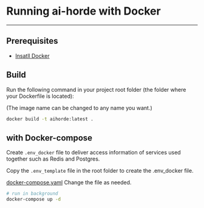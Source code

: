 # Running ai-horde with Docker

---

## Prerequisites

- [Insatll Docker](https://docs.docker.com/get-docker/)

## Build

Run the following command in your project root folder (the folder where your Dockerfile is located):

(The image name can be changed to any name you want.)

```bash
docker build -t aihorde:latest .
```

## with Docker-compose

Create `.env_docker` file to deliver access information of services used together such as Redis and Postgres.

Copy the `.env_template` file in the root folder to create the .env_docker file.

[docker-compose.yaml](docker-compose.yaml) Change the file as needed.


```bash
# run in background
docker-compose up -d
```

